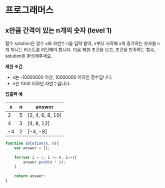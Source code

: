 # 프로그래머스



## x만큼 간격이 있는 n개의 숫자 (level 1)

함수 solution은 정수 x와 자연수 n을 입력 받아, x부터 시작해 x씩 증가하는 숫자를 n개 지니는 리스트를 리턴해야 합니다. 다음 제한 조건을 보고, 조건을 만족하는 함수, solution을 완성해주세요.



**제한 조건**

* x는 -10000000 이상, 10000000 이하인 정수입니다.
* n은 1000 이하인 자연수입니다.



**입출력 예**

| x    | n    | answer           |
| ---- | ---- | ---------------- |
| 2    | 5    | [2, 4, 6, 8, 10] |
| 4    | 3    | [4, 8, 12]       |
| -4   | 2    | [-4, -8]         |



```javascript
function solution(x, n){
    var answer = [];
    
    for(var i = 1; i <= n; i++){
        answer.push(x * i);
    }
    
    return answer;
}
```

